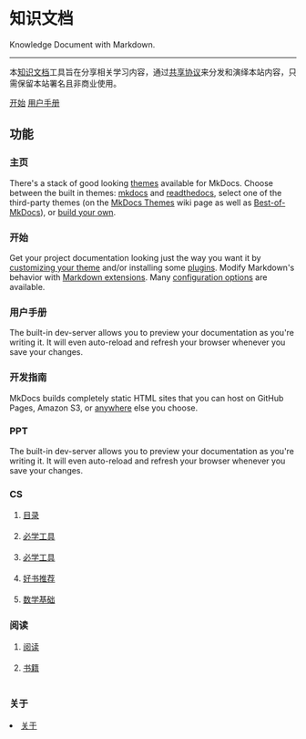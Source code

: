 # 知识文档

Knowledge Document with&nbsp;Markdown.

---

 
                
            
本[知识文档](https://www.likui.info/wiki/site)工具旨在分享相关学习内容，通过<a class = "fa fa-cc" href="https://creativecommons.org/licenses/by-nc-sa/3.0/cn/legalcode" target="_blank">共享协议</a>来分发和演绎本站内容，只需保留本站署名且非商业使用。


[introductory tutorial]: getting-started.md
[User Guide]: user-guide/README.md

<div class="text-center">
<a href="getting-started/" class="btn btn-primary" role="button">开始</a>
<a href="user-guide/" class="btn btn-primary" role="button">用户手册</a>
</div>

<div class="jumbotron">
<h2 class="display-4 text-center">功能</h2>
<!-- 1 -->
<div class="row">
  <div class="col-sm-6">
    <div class="card">
      <div class="card-body">
        <h3 class="card-title">主页</h3>
        <p class="card-text">
            There's a stack of good looking <a href="user-guide/choosing-your-theme">themes</a> available for MkDocs.
            Choose between the built in themes:
            <a href="user-guide/choosing-your-theme/#mkdocs">mkdocs</a> and
            <a href="user-guide/choosing-your-theme/#readthedocs">readthedocs</a>,
            select one of the third-party themes
            (on the <a href="https://github.com/mkdocs/mkdocs/wiki/MkDocs-Themes">MkDocs Themes</a> wiki page
            as well as <a href="https://github.com/mkdocs/best-of-mkdocs#-theming">Best-of-MkDocs</a>),
            or <a href="dev-guide/themes/">build your own</a>.
        </p>
      </div>
    </div>
  </div>
  <div class="col-sm-6">
    <div class="card">
      <div class="card-body">
        <h3 class="card-title">开始</h3>
        <p class="card-text">
            Get your project documentation looking just the way you want it by
            <a href="user-guide/customizing-your-theme/">customizing your
            theme</a> and/or installing some <a
            href="user-guide/configuration/#plugins">plugins</a>. Modify
            Markdown's behavior with <a
            href="user-guide/configuration/#markdown_extensions">Markdown
            extensions</a>. Many <a
            href="user-guide/configuration/">configuration options</a> are
            available.
        </p>
      </div>
    </div>
  </div>
</div>
<!-- 2 -->
<div class="row">
  <div class="col-sm-6">
    <div class="card">
      <div class="card-body">
        <h3 class="card-title">用户手册</h3>
        <p class="card-text">
            The built-in dev-server allows you to preview your documentation
            as you're writing it. It will even auto-reload and refresh your
            browser whenever you save your changes.
        </p>
      </div>
    </div>
  </div>
  <div class="col-sm-6">
    <div class="card">
      <div class="card-body">
        <h3 class="card-title">开发指南</h3>
        <p class="card-text">
            MkDocs builds completely static HTML sites that you can host on
            GitHub Pages, Amazon S3, or <a
            href="user-guide/deploying-your-docs/">anywhere</a> else you
            choose.
        </p>
      </div>
    </div>
  </div>
</div>
<!-- 3 -->
<div class="row">
  <div class="col-sm-6">
    <div class="card">
      <div class="card-body">
        <h3 class="card-title">PPT</h3>
        <p class="card-text">
            The built-in dev-server allows you to preview your documentation
            as you're writing it. It will even auto-reload and refresh your
            browser whenever you save your changes.
        </p>
      </div>
    </div>
  </div>
  <div class="col-sm-6">
    <div class="card">
      <div class="card-body">
        <h3 class="card-title">CS</h3>
        <p class="card-text">
            <ol>
              <li class = "fa fa-home"><a href="cs/目录/#目录">目录</a> </li> <br>
              <li class = "fa fa-gear"><a href="cs/必学工具/#必学工具"> 必学工具</a></li><br>
              <li class = "fa fa-gear"><a href="cs/必学工具/#必学工具"> 必学工具</a></li><br>
              <li class = "fa fa-book"><a href="cs/好书推荐/#好书推荐"> 好书推荐</a></li><br>
              <li class = "fa fa-graduation-cap"><a href="cs/数学基础/#数学基础"> 数学基础</a></li>
            <ol>
        </p>
      </div>
    </div>
  </div>
</div>
<!-- 4 -->
<div class="row">
  <div class="col-sm-6">
    <div class="card">
      <div class="card-body">
        <h3 class="card-title">阅读</h3>
        <p class="card-text">
            <ol>
              <li class = "fa fa-bookmark"><a href="read/Reading/#Reading"> 阅读</a> </li> <br>
              <li class = "fa fa-book"><a href="read/Books/#Books"> 书籍</a> </li> <br>      
            <ol>
        </p>
      </div>
    </div>
  </div>
  <div class="col-sm-6">
    <div class="card">
      <div class="card-body">
        <h3 class="card-title">关于</h3>
        <p class="card-text">
             <li class = "fa fa-handshake-o"> <a href="about/about/#关于">关于</a> </li> <br>
        </p>
      </div>
    </div>
  </div>
</div>
<!-- END -->
</div>

